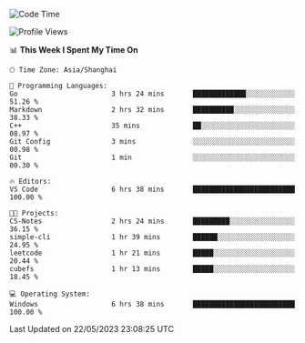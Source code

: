 <!--START_SECTION:waka-->
![Code Time](http://img.shields.io/badge/Code%20Time-932%20hrs%2040%20mins-blue)

![Profile Views](http://img.shields.io/badge/Profile%20Views-0-blue)

📊 **This Week I Spent My Time On** 

```text
🕑︎ Time Zone: Asia/Shanghai

💬 Programming Languages: 
Go                       3 hrs 24 mins       █████████████░░░░░░░░░░░░   51.26 % 
Markdown                 2 hrs 32 mins       ██████████░░░░░░░░░░░░░░░   38.33 % 
C++                      35 mins             ██░░░░░░░░░░░░░░░░░░░░░░░   08.97 % 
Git Config               3 mins              ░░░░░░░░░░░░░░░░░░░░░░░░░   00.98 % 
Git                      1 min               ░░░░░░░░░░░░░░░░░░░░░░░░░   00.30 % 

🔥 Editors: 
VS Code                  6 hrs 38 mins       █████████████████████████   100.00 % 

🐱‍💻 Projects: 
CS-Notes                 2 hrs 24 mins       █████████░░░░░░░░░░░░░░░░   36.15 % 
simple-cli               1 hr 39 mins        ██████░░░░░░░░░░░░░░░░░░░   24.95 % 
leetcode                 1 hr 21 mins        █████░░░░░░░░░░░░░░░░░░░░   20.44 % 
cubefs                   1 hr 13 mins        █████░░░░░░░░░░░░░░░░░░░░   18.45 % 

💻 Operating System: 
Windows                  6 hrs 38 mins       █████████████████████████   100.00 % 
```


 Last Updated on 22/05/2023 23:08:25 UTC
<!--END_SECTION:waka-->